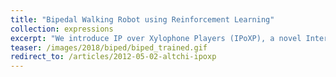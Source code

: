 ```yaml
---
title: "Bipedal Walking Robot using Reinforcement Learning"
collection: expressions
excerpt: "We introduce IP over Xylophone Players (IPoXP), a novel Internet protocol between two computers using xylophone-based Arduino interfaces. In our implementation, human operators are situated within the lowest layer of the network, transmitting data between computers by striking designated keys. We discuss how IPoXP inverts the traditional mode of human-computer interaction, with a computer using the human as an interface to communicate with another computer"
teaser: /images/2018/biped/biped_trained.gif
redirect_to: /articles/2012-05-02-altchi-ipoxp
---
```


